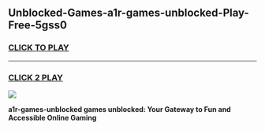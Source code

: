 
## Unblocked-Games-a1r-games-unblocked-Play-Free-5gss0
<h3>
<a href="https://premium76.site?title=a1r-games-unblocked&ref=15A">CLICK TO PLAY</a></h3>
<hr>

<h3>
<a href="https://premium76.site?title=a1r-games-unblocked&ref=15A">CLICK 2 PLAY</a>
  
</h3>

<a href="https://premium76.site?title=a1r-games-unblocked&ref=15A"><img src="https://clearcache.store/games.png"></a>


**a1r-games-unblocked games unblocked: Your Gateway to Fun and Accessible Online Gaming**

